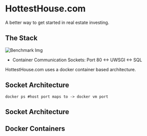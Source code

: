 # HottestHouse.com

A better way to get started in real estate investing.


## The Stack

![Benchmark Img](https://github.com/benscanlan/httpssl/blob/master/documentation%20/Hottest-House-Stack.png?raw=true)

* Container Communication Sockets: Port 80 <-> UWSGI <-> SQL

HottestHouse.com uses a docker container based architecture.

## Socket Architecture

    docker ps #host port maps to -> docker vm port

## Socket Architecture


## Docker Containers
